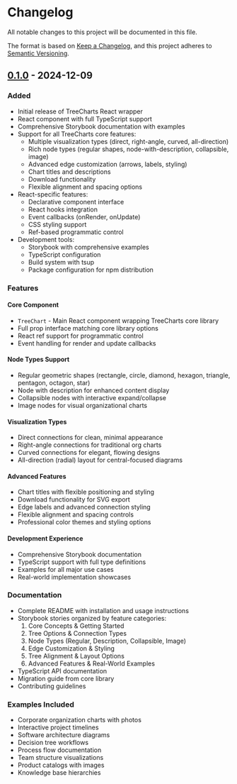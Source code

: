 # Changelog

All notable changes to this project will be documented in this file.

The format is based on [Keep a Changelog](https://keepachangelog.com/en/1.0.0/),
and this project adheres to [Semantic Versioning](https://semver.org/spec/v2.0.0.html).

## [0.1.0] - 2024-12-09

### Added

- Initial release of TreeCharts React wrapper
- React component with full TypeScript support
- Comprehensive Storybook documentation with examples
- Support for all TreeCharts core features:
  - Multiple visualization types (direct, right-angle, curved, all-direction)
  - Rich node types (regular shapes, node-with-description, collapsible, image)
  - Advanced edge customization (arrows, labels, styling)
  - Chart titles and descriptions
  - Download functionality
  - Flexible alignment and spacing options
- React-specific features:
  - Declarative component interface
  - React hooks integration
  - Event callbacks (onRender, onUpdate)
  - CSS styling support
  - Ref-based programmatic control
- Development tools:
  - Storybook with comprehensive examples
  - TypeScript configuration
  - Build system with tsup
  - Package configuration for npm distribution

### Features

#### Core Component

- `TreeChart` - Main React component wrapping TreeCharts core library
- Full prop interface matching core library options
- React ref support for programmatic control
- Event handling for render and update callbacks

#### Node Types Support

- Regular geometric shapes (rectangle, circle, diamond, hexagon, triangle, pentagon, octagon, star)
- Node with description for enhanced content display
- Collapsible nodes with interactive expand/collapse
- Image nodes for visual organizational charts

#### Visualization Types

- Direct connections for clean, minimal appearance
- Right-angle connections for traditional org charts
- Curved connections for elegant, flowing designs
- All-direction (radial) layout for central-focused diagrams

#### Advanced Features

- Chart titles with flexible positioning and styling
- Download functionality for SVG export
- Edge labels and advanced connection styling
- Flexible alignment and spacing controls
- Professional color themes and styling options

#### Development Experience

- Comprehensive Storybook documentation
- TypeScript support with full type definitions
- Examples for all major use cases
- Real-world implementation showcases

### Documentation

- Complete README with installation and usage instructions
- Storybook stories organized by feature categories:
  1. Core Concepts & Getting Started
  2. Tree Options & Connection Types
  3. Node Types (Regular, Description, Collapsible, Image)
  4. Edge Customization & Styling
  5. Tree Alignment & Layout Options
  6. Advanced Features & Real-World Examples
- TypeScript API documentation
- Migration guide from core library
- Contributing guidelines

### Examples Included

- Corporate organization charts with photos
- Interactive project timelines
- Software architecture diagrams
- Decision tree workflows
- Process flow documentation
- Team structure visualizations
- Product catalogs with images
- Knowledge base hierarchies

[0.1.0]: https://github.com/SujoyGhosh-scott/treecharts-monorepo/releases/tag/treecharts-react-v0.1.0

